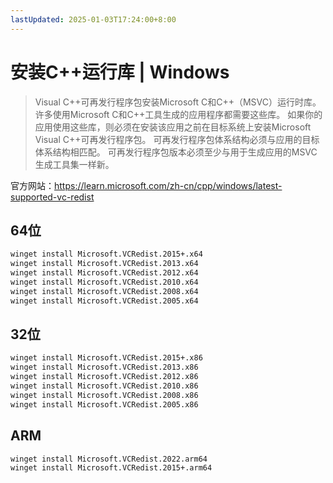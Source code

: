 ```yaml
---
lastUpdated: 2025-01-03T17:24:00+8:00
---
```


# 安装C++运行库 | Windows

> Visual C++可再发行程序包安装Microsoft C和C++（MSVC）运行时库。
> 许多使用Microsoft C和C++工具生成的应用程序都需要这些库。
> 如果你的应用使用这些库，则必须在安装该应用之前在目标系统上安装Microsoft Visual C++可再发行程序包。
> 可再发行程序包体系结构必须与应用的目标体系结构相匹配。
> 可再发行程序包版本必须至少与用于生成应用的MSVC生成工具集一样新。

官方网站：<https://learn.microsoft.com/zh-cn/cpp/windows/latest-supported-vc-redist>

## 64位

```bash
winget install Microsoft.VCRedist.2015+.x64
winget install Microsoft.VCRedist.2013.x64
winget install Microsoft.VCRedist.2012.x64
winget install Microsoft.VCRedist.2010.x64
winget install Microsoft.VCRedist.2008.x64
winget install Microsoft.VCRedist.2005.x64
```

## 32位

```bash
winget install Microsoft.VCRedist.2015+.x86
winget install Microsoft.VCRedist.2013.x86
winget install Microsoft.VCRedist.2012.x86
winget install Microsoft.VCRedist.2010.x86
winget install Microsoft.VCRedist.2008.x86
winget install Microsoft.VCRedist.2005.x86
```

## ARM

```bash
winget install Microsoft.VCRedist.2022.arm64
winget install Microsoft.VCRedist.2015+.arm64
```